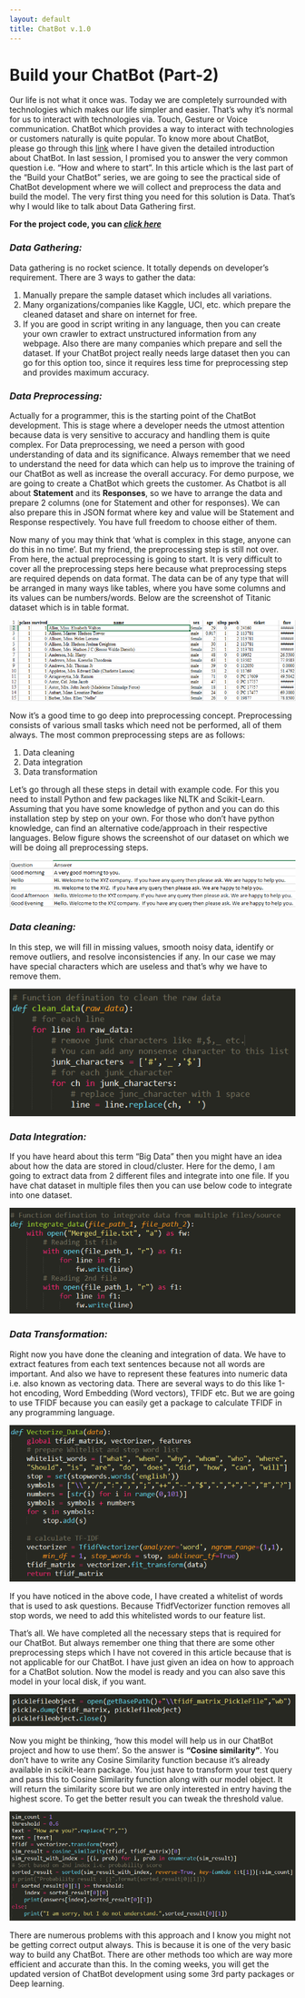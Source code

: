 ```yaml
---
layout: default
title: ChatBot v.1.0
---
```


# Build your ChatBot (Part-2)
Our life is not what it once was. Today we are completely surrounded with technologies which makes our life simpler and easier. That’s why it’s normal for us to interact with technologies via. Touch, Gesture or Voice communication. ChatBot which provides a way to interact with technologies or customers naturally is quite popular. To know more about ChatBot, please go through this [link](https://anantbara.github.io/ProjectPages/project-1_t1.html) where I have given the detailed introduction about ChatBot. In last session, I promised you to answer the very common question i.e. “How and where to start”. In this article which is the last part of the “Build your ChatBot” series, we are going to see the practical side of ChatBot development where we will collect and preprocess the data and build the model. The very first thing you need for this solution is Data. That’s why I would like to talk about Data Gathering first.

**For the project code, you can _[click here](https://github.com/anantbara/ChatBot-v.1.0)_**

### _Data Gathering:_
Data gathering is no rocket science. It totally depends on developer’s requirement. There are 3 ways to gather the data:
1. Manually prepare the sample dataset which includes all variations. 
2. Many organizations/companies like Kaggle, UCI, etc. which prepare the cleaned dataset and share on internet for free. 
3. If you are good in script writing in any language, then you can create your own crawler to extract unstructured information from any webpage. 
Also there are many companies which prepare and sell the dataset. If your ChatBot project really needs large dataset then you can go for this option too, since it requires less time for preprocessing step and provides maximum accuracy.


### _Data Preprocessing:_
Actually for a programmer, this is the starting point of the ChatBot development. This is stage where a developer needs the utmost attention because data is very sensitive to accuracy and handling them is quite complex. For Data preprocessing, we need a person with good understanding of data and its significance. Always remember that we need to understand the need for data which can help us to improve the training of our ChatBot as well as increase the overall accuracy. For demo purpose, we are going to create a ChatBot which greets the customer. As Chatbot is all about **Statement** and its **Responses**, so we have to arrange the data and prepare 2 columns (one for Statement and other for responses). We can also prepare this in JSON format where key and value will be Statement and Response respectively. You have full freedom to choose either of them. 

Now many of you may think that ‘what is complex in this stage, anyone can do this in no time’. But my friend, the preprocessing step is still not over. From here, the actual preprocessing is going to start. It is very difficult to cover all the preprocessing steps here because what preprocessing steps are required depends on data format. The data can be of any type that will be arranged in many ways like tables, where you have some columns and its values can be numbers/words. Below are the screenshot of Titanic dataset which is in table format.

![alt text](/images/titanic_dataset.png "Titanic Dataset Screenshot")

Now it’s a good time to go deep into preprocessing concept. Preprocessing consists of various small tasks which need not be performed, all of them always. The most common preprocessing steps are as follows:
1. Data cleaning
2. Data integration
3. Data transformation

Let’s go through all these steps in detail with example code. For this you need to install Python and few packages like NLTK and Scikit-Learn. Assuming that you have some knowledge of python and you can do this installation step by step on your own. For those who don’t have python knowledge, can find an alternative code/approach in their respective languages. Below figure shows the screenshot of our dataset on which we will be doing all preprocessing steps.

![alt text](/images/dataset.png "Chatbot Dataset Screenshot")

### _Data cleaning:_
In this step, we will fill in missing values, smooth noisy data, identify or remove outliers, and resolve inconsistencies if any. In our case we may have special characters which are useless and that’s why we have to remove them.

![alt text](/images/clean_data.png "Clean dataset function")

### _Data Integration:_
If you have heard about this term “Big Data” then you might have an idea about how the data are stored in cloud/cluster. Here for the demo, I am going to extract data from 2 different files and integrate into one file. If you have chat dataset in multiple files then you can use below code to integrate into one dataset.

![alt text](/images/data_integration.png "Data integration function")

### _Data Transformation:_
Right now you have done the cleaning and integration of data. We have to extract features from each text sentences because not all words are important. And also we have to represent these features into numeric data i.e. also known as vectoring data. There are several ways to do this like 1-hot encoding, Word Embedding (Word vectors), TFIDF etc. But we are going to use TFIDF because you can easily get a package to calculate TFIDF in any programming language.

![alt text](/images/data_transformation.png "Data transformation function")

If you have noticed in the above code, I have created a whitelist of words that is used to ask questions. Because TfidfVectorizer function removes all stop words, we need to add this whitelisted words to our feature list.

That’s all. We have completed all the necessary steps that is required for our ChatBot. But always remember one thing that there are some other preprocessing steps which I have not covered in this article because that is not applicable for our ChatBot. I have just given an idea on how to approach for a ChatBot solution. Now the model is ready and you can also save this model in your local disk, if you want. 

![alt text](/images/pickle.png "Save state function")

Now you might be thinking, ‘how this model will help us in our ChatBot project and how to use them’. So the answer is __“Cosine similarity”__. You don’t have to write any Cosine Similarity function because it’s already available in scikit-learn package. You just have to transform your test query and pass this to Cosine Similarity function along with our model object. It will return the similarity score but we are only interested in entry having the highest score. To get the better result you can tweak the threshold value.

![alt text](/images/test.png "Testing chatbot function")

There are numerous problems with this approach and I know you might not be getting correct output always. This is because it is one of the very basic way to build any ChatBot. There are other methods too which are way more efficient and accurate than this. In the coming weeks, you will get the updated version of ChatBot development using some 3rd party packages or Deep learning.

